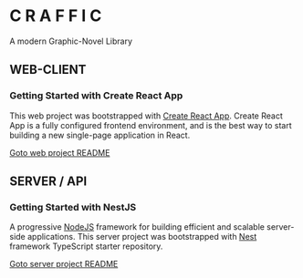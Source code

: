 # C R A F F I C
A modern Graphic-Novel Library

## WEB-CLIENT
### Getting Started with Create React App
This web project was bootstrapped with [Create React App](https://github.com/facebook/create-react-app). Create React App is a fully configured frontend environment, and is the best way to start building a new single-page application in React. 

[Goto web project README](./web/README.md)

## SERVER / API
### Getting Started with NestJS
A progressive [NodeJS](https://nodejs.org) framework for building efficient and scalable server-side applications. This server project was bootstrapped with [Nest](https://github.com/nestjs/nest) framework TypeScript starter repository.

[Goto server project README](./server/README.md)